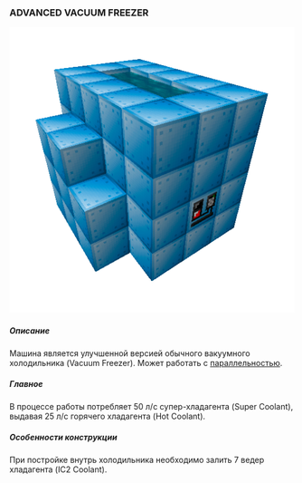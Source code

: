### ADVANCED VACUUM FREEZER

![LOGO](media/gregtech/ParFreez.png)

##### Описание

Машина является улучшенной версией обычного вакуумного холодильника (Vacuum Freezer). Может работать с [параллельностью](#/mechanics#parallelism).

##### Главное

В процессе работы потребляет 50 л/с супер-хладагента (Super Coolant), выдавая 25 л/с горячего хладагента (Hot Coolant).

##### Особенности конструкции

При постройке внутрь холодильника необходимо залить 7 ведер хладагента (IC2 Coolant).

